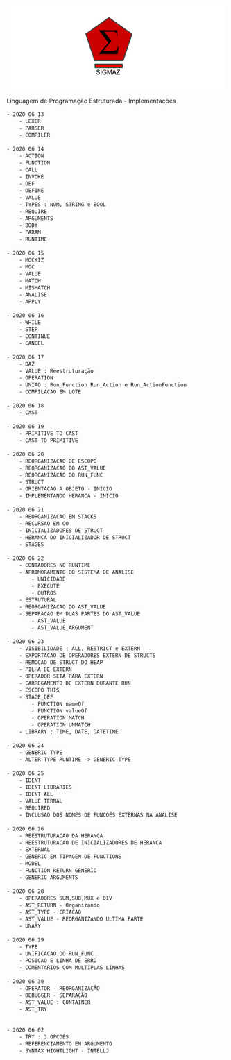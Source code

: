 
 
![Sigmaz](https://raw.githubusercontent.com/luandkg/Sigmaz/master/res/imagens/logotipo.png)

Linguagem de Programação Estruturada - Implementações

    - 2020 06 13
        - LEXER
        - PARSER
        - COMPILER
 
    - 2020 06 14 
        - ACTION
        - FUNCTION
        - CALL
        - INVOKE
        - DEF
        - DEFINE
        - VALUE
        - TYPES : NUM, STRING e BOOL
        - REQUIRE
        - ARGUMENTS
        - BODY
        - PARAM
        - RUNTIME
        
    - 2020 06 15 
        - MOCKIZ
        - MOC
        - VALUE
        - MATCH
        - MISMATCH
        - ANALISE
        - APPLY

    - 2020 06 16
        - WHILE
        - STEP
        - CONTINUE
        - CANCEL
        
    - 2020 06 17
        - DAZ
        - VALUE : Reestruturação
        - OPERATION
        - UNIAO : Run_Function Run_Action e Run_ActionFunction
        - COMPILACAO EM LOTE
        
    - 2020 06 18
        - CAST
        
    - 2020 06 19
        - PRIMITIVE TO CAST
        - CAST TO PRIMITIVE
        
    - 2020 06 20
        - REORGANIZACAO DE ESCOPO
        - REORGANIZACAO DO AST_VALUE
        - REORGANIZACAO DO RUN_FUNC
        - STRUCT
        - ORIENTACAO A OBJETO - INICIO
        - IMPLEMENTANDO HERANCA - INICIO
        
    - 2020 06 21
        - REORGANIZACAO EM STACKS
        - RECURSAO EM OO
        - INICIALIZADORES DE STRUCT
        - HERANCA DO INICIALIZADOR DE STRUCT
        - STAGES
        
    - 2020 06 22
        - CONTADORES NO RUNTIME
        - APRIMORAMENTO DO SISTEMA DE ANALISE
            - UNICIDADE
            - EXECUTE
            - OUTROS
        - ESTRUTURAL
        - REORGANIZACAO DO AST_VALUE
        - SEPARACAO EM DUAS PARTES DO AST_VALUE
            - AST_VALUE
            - AST_VALUE_ARGUMENT
            
    - 2020 06 23
        - VISIBILIDADE : ALL, RESTRICT e EXTERN
        - EXPORTACAO DE OPERADORES EXTERN DE STRUCTS
        - REMOCAO DE STRUCT DO HEAP
        - PILHA DE EXTERN
        - OPERADOR SETA PARA EXTERN
        - CARREGAMENTO DE EXTERN DURANTE RUN
        - ESCOPO THIS
        - STAGE_DEF
            - FUNCTION nameOf
            - FUNCTION valueOf
            - OPERATION MATCH
            - OPERATION UNMATCH
        - LIBRARY : TIME, DATE, DATETIME
        
    - 2020 06 24
        - GENERIC TYPE
        - ALTER TYPE RUNTIME -> GENERIC TYPE
        
    - 2020 06 25
        - IDENT
        - IDENT LIBRARIES
        - IDENT ALL
        - VALUE TERNAL
        - REQUIRED 
        - INCLUSAO DOS NOMES DE FUNCOES EXTERNAS NA ANALISE
            
    - 2020 06 26
        - REESTRUTURACAO DA HERANCA
        - REESTRUTURACAO DE INICIALIZADORES DE HERANCA
        - EXTERNAL
        - GENERIC EM TIPAGEM DE FUNCTIONS
        - MODEL
        - FUNCTION RETURN GENERIC
        - GENERIC ARGUMENTS
        
    - 2020 06 28
        - OPERADORES SUM,SUB,MUX e DIV
        - AST_RETURN - Organizando
        - AST_TYPE - CRIACAO
        - AST_VALUE - REORGANIZANDO ULTIMA PARTE
        - UNARY
       
    - 2020 06 29
        - TYPE
        - UNIFICACAO DO RUN_FUNC
        - POSICAO E LINHA DE ERRO
        - COMENTARIOS COM MULTIPLAS LINHAS
        
    - 2020 06 30
        - OPERATOR - REORGANIZAÇÃO
        - DEBUGGER - SEPARAÇÃO
        - AST_VALUE : CONTAINER
        - AST_TRY
        
        
    - 2020 06 02
        - TRY : 3 OPCOES
        - REFERENCIAMENTO EM ARGUMENTO
        - SYNTAX HIGHTLIGHT - INTELLJ